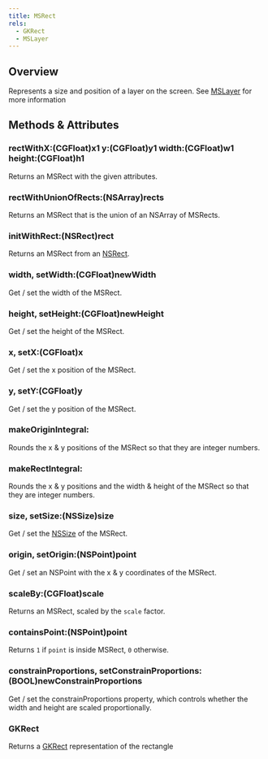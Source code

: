 ```yaml
---
title: MSRect
rels:
  - GKRect
  - MSLayer
---
```


## Overview

Represents a size and position of a layer on the screen. See [MSLayer](/docs/MSLayer) for more information


## Methods & Attributes

### rectWithX:(CGFloat)x1 y:(CGFloat)y1 width:(CGFloat)w1 height:(CGFloat)h1

Returns an MSRect with the given attributes.

### rectWithUnionOfRects:(NSArray)rects

Returns an MSRect that is the union of an NSArray of MSRects.

### initWithRect:(NSRect)rect

Returns an MSRect from an [NSRect](https://developer.apple.com/library/mac/documentation/Cocoa/Reference/Foundation/Miscellaneous/Foundation_DataTypes/index.html#//apple_ref/c/tdef/NSRect).

### width, setWidth:(CGFloat)newWidth

Get / set the width of the MSRect.

### height, setHeight:(CGFloat)newHeight

Get / set the height of the MSRect.

### x, setX:(CGFloat)x

Get / set the x position of the MSRect.

### y, setY:(CGFloat)y

Get / set the y position of the MSRect.

### makeOriginIntegral:

Rounds the x & y positions of the MSRect so that they are integer numbers.

### makeRectIntegral:

Rounds the x & y positions and the width & height of the MSRect so that they are integer numbers.

### size, setSize:(NSSize)size

Get / set the [NSSize](https://developer.apple.com/library/mac/documentation/Cocoa/Reference/Foundation/Miscellaneous/Foundation_DataTypes/#//apple_ref/c/tdef/NSSize) of the MSRect.

### origin, setOrigin:(NSPoint)point

Get / set an NSPoint with the x & y coordinates of the MSRect.

### scaleBy:(CGFloat)scale

Returns an MSRect, scaled by the `scale` factor.

### containsPoint:(NSPoint)point

Returns `1` if `point` is inside MSRect, `0` otherwise.

### constrainProportions, setConstrainProportions:(BOOL)newConstrainProportions

Get / set the constrainProportions property, which controls whether the width and height are scaled proportionally.

### GKRect

Returns a [GKRect](/docs/GKRect) representation of the rectangle
